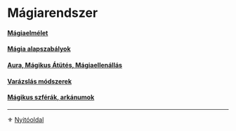 # Mágiarendszer

#### [Mágiaelmélet](101_magiaelmelet.md)

#### [Mágia alapszabályok](102_magia_alapszabalyok.md)

#### [Aura, Mágikus Átütés, Mágiaellenállás](104_aura_magia_akarata_magiaellenallas.md)

#### [Varázslás módszerek](105_varazslas_modszerek.md)

#### [Mágikus szférák, arkánumok](107_magikus_szferak_arkanumok.md)

---

⚜️ [Nyitóoldal](start.md#10-m%C3%A1giarendszer)
